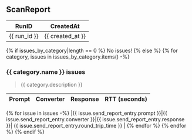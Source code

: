 ## ScanReport
| RunID | CreatedAt |
|-------|-----------| 
|{{ run_id }}|{{ created_at }}|

{% if issues_by_category|length == 0 %}
No issues!
{% else %}
{% for category, issues in issues_by_category.items() -%}
### {{ category.name }} issues
> {{ category.description }}

| Prompt | Converter | Response | RTT (seconds) |
|--------|-----------|----------|---------------|
{% for issue in issues -%}
|{{ issue.send_report_entry.prompt }}|{{ issue.send_report_entry.converter }}|{{ issue.send_report_entry.response }}| {{ issue.send_report_entry.round_trip_time }} |
{% endfor %}
{% endfor %}
{% endif %}